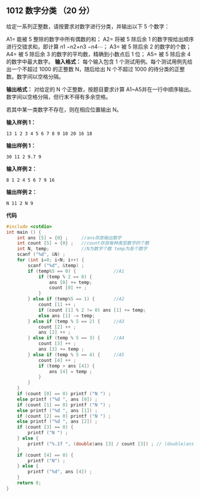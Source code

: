 ﻿## 1012 数字分类 （20 分）

给定一系列正整数，请按要求对数字进行分类，并输出以下 5 个数字：

A​1= 能被 5 整除的数字中所有偶数的和；
A2= 将被 5 除后余 1 的数字按给出顺序进行交错求和，即计算 n1 −n2+n3​​ −n4⋯；
A3= 被 5 除后余 2 的数字的个数；
A4= 被 5 除后余 3 的数字的平均数，精确到小数点后 1 位；
A5= 被 5 除后余 4 的数字中最大数字。
**输入格式：**
每个输入包含 1 个测试用例。每个测试用例先给出一个不超过 1000 的正整数 N，随后给出 N 个不超过 1000 的待分类的正整数。数字间以空格分隔。

**输出格式：**
对给定的 N 个正整数，按题目要求计算 A​1~A​5
​​  并在一行中顺序输出。数字间以空格分隔，但行末不得有多余空格。

若其中某一类数字不存在，则在相应位置输出 N。

**输入样例 1：**

    13 1 2 3 4 5 6 7 8 9 10 20 16 18

**输出样例 1：**

    30 11 2 9.7 9

**输入样例 2：**

    8 1 2 4 5 6 7 9 16

**输出样例 2：**

    N 11 2 N 9

**代码**

```c
#include <cstdio>
int main () {
	int ans [5] = {0} ;  	//ans存放输出数字 
	int count [5] = {0} ;	//count存放每种类型数字的个数 
	int N, temp;			//N为数字个数 temp为各个数字 
	scanf ("%d", &N) ;
	for (int i=0; i<N; i++) {
		scanf ("%d", &temp) ;
		if (temp%5 == 0) {				//A1 
			if (temp % 2 == 0) {
				ans [0] += temp;
				count [0] ++ ;
			}
		} else if (temp%5 == 1) {		//A2 
			count [1] ++ ;
			if (count [1] % 2 != 0) ans [1] += temp;
			else ans [1] -= temp; 
		} else if (temp % 5 == 2) {		//A3
			count [2] ++ ;
			ans [2] ++ ;
		} else if (temp % 5 == 3) {		//A4
			count [3] ++ ;
			ans [3] += temp ;
		} else if (temp % 5 == 4) {		//A5
			count [4] ++ ;
			if (temp > ans [4]) {
				ans [4] = temp ;
			}
		}
	}
	if (count [0] == 0) printf ("N ") ;
	else printf ("%d ", ans [0]) ;
	if (count [1] == 0) printf ("N ") ;
	else printf ("%d ", ans [1]) ;
	if (count [2] == 0) printf ("N ") ;
	else printf ("%d ", ans [2]) ;
	if (count [3] == 0) {
		printf ("N ") ;
	} else {
		printf ("%.1f ", (double)ans [3] / count [3]) ; // (double)ans 表示对该数字取double型 
	}
	if (count [4] == 0) {
		printf ("N") ;
	} else {
		printf ("%d", ans [4]) ;
	}
	return 0;
}
```

